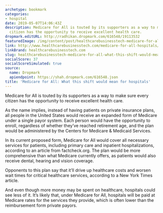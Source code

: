 ```yaml
---
archetype: bookmark
categories:
- hospital
date: 2019-05-07T14:06:43Z
description: Medicare for All is touted by its supporters as a way to make sure every
  citizen has the opportunity to receive excellent health care.
dropmark.editURL: http://radhikan.dropmark.com/616548/19113532
featuredImage: /img/content/post/healthcarebusinesstech-medicare-for-all-what-this-shift-would-mean-for-hospitals.jpg
link: http://www.healthcarebusinesstech.com/medicare-for-all-hospitals/
linkBrand: healthcarebusinesstech.com
slug: healthcarebusinesstech-medicare-for-all-what-this-shift-would-mean-for-hospitals
socialScore: 37
socialScoreSimulated: true
source:
  name: Dropmark
  apiendpoint: https://shah.dropmark.com/616548.json
title: 'Medicare for All: What this shift would mean for hospitals'
---
```

Medicare for All is touted by its supporters as a way to make sure every citizen has the opportunity to receive excellent health care.

As the name implies, instead of having patients on private insurance plans, all people in the United States would receive an expanded form of Medicare under a single payor system. Each person would have the opportunity to enroll, regardless of whether they’ve reached retirement age, and the plan would be administered by the Centers for Medicare & Medicaid Services.

In its current proposed form, Medicare for All would cover all necessary services for patients, including primary care and inpatient hospitalizations, according to an article from factcheck.org. The plan would be more comprehensive than what Medicare currently offers, as patients would also receive dental, hearing and vision coverage.

Opponents to this plan say that it’ll drive up healthcare costs and worsen wait times for critical healthcare services, according to a New York Times article.

And even though more money may be spent on healthcare, hospitals could see less of it. It’s likely that, under Medicare for All, hospitals will be paid at Medicare rates for the services they provide, which is often lower than the reimbursement form private payors.

